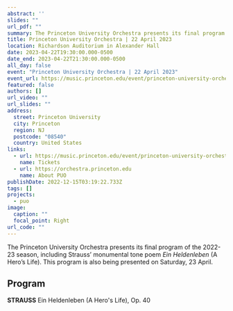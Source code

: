 ```yaml
---
abstract: ''
slides: ""
url_pdf: ""
summary: The Princeton University Orchestra presents its final program of the 2022-23 season.
title: Princeton University Orchestra | 22 April 2023
location: Richardson Auditorium in Alexander Hall
date: 2023-04-22T19:30:00.000-0500
date_end: 2023-04-22T21:30:00.000-0500
all_day: false
event: "Princeton University Orchestra | 22 April 2023"
event_url: https://music.princeton.edu/event/princeton-university-orchestra/2023-04-22/
featured: false
authors: []
url_video: ""
url_slides: ""
address:
  street: Princeton University
  city: Princeton
  region: NJ
  postcode: "08540"
  country: United States
links:
  - url: https://music.princeton.edu/event/princeton-university-orchestra/2023-04-22/
    name: Tickets
  - url: https://orchestra.princeton.edu
    name: About PUO
publishDate: 2022-12-15T03:19:22.733Z
tags: []
projects:
  - puo
image:
  caption: ""
  focal_point: Right
url_code: ""
---
```

The Princeton University Orchestra presents its final program of the 2022-23 season, including Strauss’ monumental tone poem *Ein Heldenleben* (A Hero’s Life). This program is also being presented on Saturday, 23 April.

## Program
**STRAUSS** Ein Heldenleben (A Hero's Life), Op. 40

